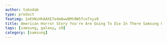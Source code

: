 ```yaml
---
author: tokodab
type: product
featimg: 1nKVWsHhAAXE7e4m8wwBMt0W5fceTxyz0
title: American Horror Story You're Are Going To Die In There Samsung Galaxy S9 Case
tags: [samsung, galaxy, s9]
category: [samsung]
---
```

